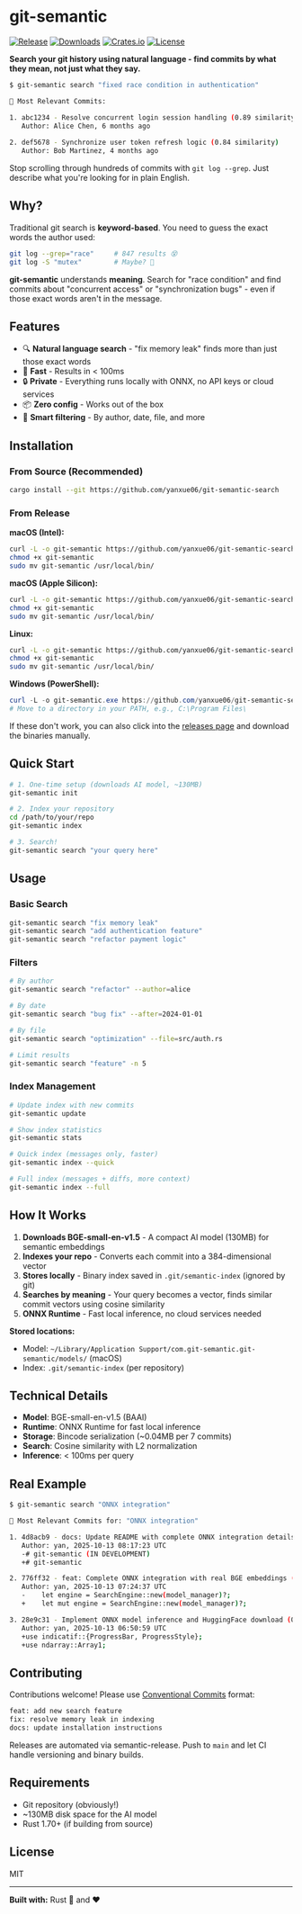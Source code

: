 # git-semantic

[![Release](https://img.shields.io/github/v/release/yanxue06/git-semantic-search?style=flat-square)](https://github.com/yanxue06/git-semantic-search/releases)
[![Downloads](https://img.shields.io/github/downloads/yanxue06/git-semantic-search/total?style=flat-square&label=downloads)](https://github.com/yanxue06/git-semantic-search/releases)
[![Crates.io](https://img.shields.io/crates/v/git-semantic?style=flat-square)](https://crates.io/crates/git-semantic)
[![License](https://img.shields.io/github/license/yanxue06/git-semantic-search?style=flat-square)](LICENSE)

**Search your git history using natural language - find commits by what they mean, not just what they say.**

```bash
$ git-semantic search "fixed race condition in authentication"

🎯 Most Relevant Commits:

1. abc1234 - Resolve concurrent login session handling (0.89 similarity)
   Author: Alice Chen, 6 months ago
   
2. def5678 - Synchronize user token refresh logic (0.84 similarity)
   Author: Bob Martinez, 4 months ago
```

Stop scrolling through hundreds of commits with `git log --grep`. Just describe what you're looking for in plain English.

## Why?

Traditional git search is **keyword-based**. You need to guess the exact words the author used:

```bash
git log --grep="race"     # 847 results 😵
git log -S "mutex"        # Maybe? 🤷
```

**git-semantic** understands **meaning**. Search for "race condition" and find commits about "concurrent access" or "synchronization bugs" - even if those exact words aren't in the message.

## Features

- 🔍 **Natural language search** - "fix memory leak" finds more than just those exact words
- 🚀 **Fast** - Results in < 100ms
- 🔒 **Private** - Everything runs locally with ONNX, no API keys or cloud services
- 📦 **Zero config** - Works out of the box
- 🎯 **Smart filtering** - By author, date, file, and more

## Installation

### From Source (Recommended)

```bash
cargo install --git https://github.com/yanxue06/git-semantic-search
```

### From Release 

**macOS (Intel):**
```bash
curl -L -o git-semantic https://github.com/yanxue06/git-semantic-search/releases/latest/download/git-semantic-macos-x86_64
chmod +x git-semantic
sudo mv git-semantic /usr/local/bin/
```

**macOS (Apple Silicon):**
```bash
curl -L -o git-semantic https://github.com/yanxue06/git-semantic-search/releases/latest/download/git-semantic-macos-arm64
chmod +x git-semantic
sudo mv git-semantic /usr/local/bin/
```

**Linux:**
```bash
curl -L -o git-semantic https://github.com/yanxue06/git-semantic-search/releases/latest/download/git-semantic-linux-x86_64
chmod +x git-semantic
sudo mv git-semantic /usr/local/bin/
```

**Windows (PowerShell):**
```powershell
curl -L -o git-semantic.exe https://github.com/yanxue06/git-semantic-search/releases/latest/download/git-semantic-windows-x86_64.exe
# Move to a directory in your PATH, e.g., C:\Program Files\
```

If these don't work, you can also click into the [releases page](https://github.com/yanxue06/git-semantic-search/releases) and download the binaries manually. 

## Quick Start

```bash
# 1. One-time setup (downloads AI model, ~130MB)
git-semantic init

# 2. Index your repository
cd /path/to/your/repo
git-semantic index

# 3. Search!
git-semantic search "your query here"
```

## Usage

### Basic Search

```bash
git-semantic search "fix memory leak"
git-semantic search "add authentication feature"
git-semantic search "refactor payment logic"
```

### Filters

```bash
# By author
git-semantic search "refactor" --author=alice

# By date
git-semantic search "bug fix" --after=2024-01-01

# By file
git-semantic search "optimization" --file=src/auth.rs

# Limit results
git-semantic search "feature" -n 5
```

### Index Management

```bash
# Update index with new commits
git-semantic update

# Show index statistics
git-semantic stats

# Quick index (messages only, faster)
git-semantic index --quick

# Full index (messages + diffs, more context)
git-semantic index --full
```

## How It Works

1. **Downloads BGE-small-en-v1.5** - A compact AI model (130MB) for semantic embeddings
2. **Indexes your repo** - Converts each commit into a 384-dimensional vector
3. **Stores locally** - Binary index saved in `.git/semantic-index` (ignored by git)
4. **Searches by meaning** - Your query becomes a vector, finds similar commit vectors using cosine similarity
5. **ONNX Runtime** - Fast local inference, no cloud services needed

**Stored locations:**
- Model: `~/Library/Application Support/com.git-semantic.git-semantic/models/` (macOS)
- Index: `.git/semantic-index` (per repository)

## Technical Details

- **Model**: BGE-small-en-v1.5 (BAAI)
- **Runtime**: ONNX Runtime for fast local inference
- **Storage**: Bincode serialization (~0.04MB per 7 commits)
- **Search**: Cosine similarity with L2 normalization
- **Inference**: < 100ms per query

## Real Example

```bash
$ git-semantic search "ONNX integration"

🎯 Most Relevant Commits for: "ONNX integration"

1. 4d8acb9 - docs: Update README with complete ONNX integration details (0.73 similarity)
   Author: yan, 2025-10-13 08:17:23 UTC
   -# git-semantic (IN DEVELOPMENT)
   +# git-semantic

2. 776ff32 - feat: Complete ONNX integration with real BGE embeddings (0.73 similarity)
   Author: yan, 2025-10-13 07:24:37 UTC
   -    let engine = SearchEngine::new(model_manager)?;
   +    let mut engine = SearchEngine::new(model_manager)?;

3. 28e9c31 - Implement ONNX model inference and HuggingFace download (0.69 similarity)
   Author: yan, 2025-10-13 06:50:59 UTC
   +use indicatif::{ProgressBar, ProgressStyle};
   +use ndarray::Array1;
```

## Contributing

Contributions welcome! Please use [Conventional Commits](https://www.conventionalcommits.org/) format:

```bash
feat: add new search feature
fix: resolve memory leak in indexing
docs: update installation instructions
```

Releases are automated via semantic-release. Push to `main` and let CI handle versioning and binary builds.

## Requirements

- Git repository (obviously!)
- ~130MB disk space for the AI model
- Rust 1.70+ (if building from source)

## License

MIT

---

**Built with:** Rust 🦀 and ❤️
